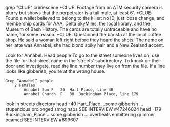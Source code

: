 grep "CLUE" crimescene
	*CLUE: Footage from an ATM security camera is blurry but shows that the perpetrator is a tall male, at least 6'.
	*CLUE: Found a wallet believed to belong to the killer: no ID, just loose change, and membership cards for AAA, Delta SkyMiles, the local library, and the Museum of Bash History. The cards are totally untraceable and have no name, for some reason.
	*CLUE: Questioned the barista at the local coffee shop. He said a woman left right before they heard the shots. The name on her latte was Annabel, she had blond spiky hair and a New Zealand accent.




Look for Annabel.
  	Head people 
		To go to the street someone lives on, use the file
for that street name in the 'streets' subdirectory.
To knock on their door and investigate, read the line number
they live on from the file.  If a line looks like gibberish, you're at the wrong house.


	Grep “Annabel” people
		2 Females
			Annabel Sun	F	26	Hart Place, line 40
			Annabel Church	F	38	Buckingham Place, line 179


look in streets directory
	head -40 Hart_Place 
		…some gibberish …
		stupendous prolonged smog naps 
			SEE INTERVIEW #47246024
	head -179 Buckingham_Place
		…some gibberish …
		 overheats embittering grimmer beamed 
			SEE INTERVIEW #699607